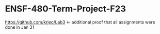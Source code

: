 # ENSF-480-Term-Project-F23
https://github.com/krjeo/Lab3 <- additional proof that all assignments were done in Jan 31
